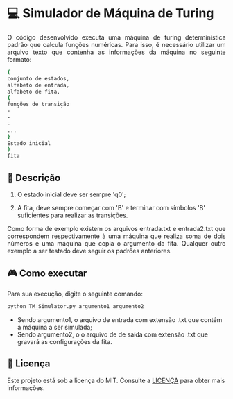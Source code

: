 
# :computer: Simulador de Máquina de Turing

<p align="justify">O código desenvolvido executa uma máquina de turing determinística padrão que calcula funções numéricas.
Para isso, é necessário utilizar um arquivo texto que contenha as informações da máquina no seguinte formato:</p>

```bash
(
conjunto de estados,
alfabeto de entrada,
alfabeto de fita,
{
funções de transição
-
-
-
...
}
Estado inicial
)
fita
```

## :bookmark_tabs: Descrição

1. O estado inicial deve ser sempre 'q0';

2. A fita, deve sempre começar com 'B' e terminar com símbolos 'B' suficientes para realizar as transições.

<p align="justify">Como forma de exemplo existem os arquivos entrada.txt e entrada2.txt que correspondem respectivamente à uma máquina 
que realiza soma de dois números e uma máquina que copia o argumento da fita.
Qualquer outro exemplo a ser testado deve seguir os padrões anteriores.</p>


## :video_game: Como executar

Para sua execução, digite o seguinte comando:

```bash
python TM_Simulator.py argumento1 argumento2
```
- Sendo argumento1, o arquivo de entrada com extensão .txt que contém a máquina a ser simulada;
- Sendo argumento2, o o arquivo de de saída com extensão .txt que gravará as configurações da fita.

## :closed_lock_with_key: Licença

Este projeto está sob a licença do MIT. Consulte a [LICENÇA](./License.md) para obter mais informações.

